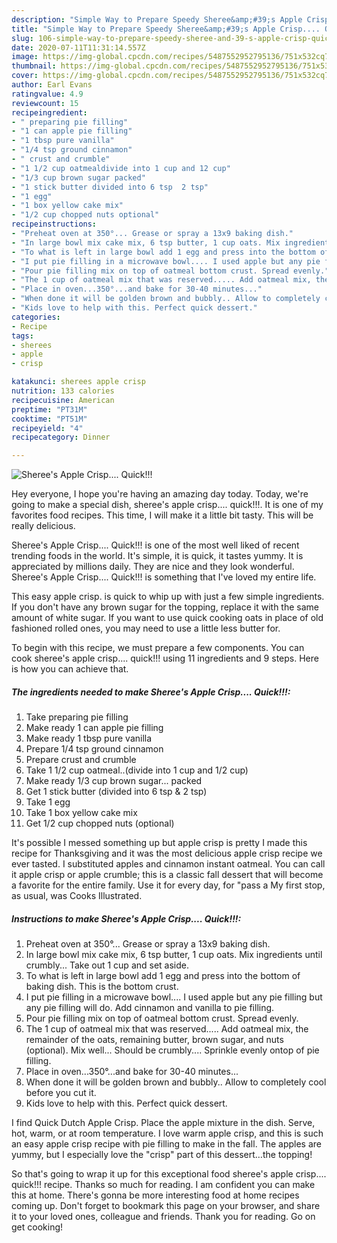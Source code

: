 ```yaml
---
description: "Simple Way to Prepare Speedy Sheree&amp;#39;s Apple Crisp.... Quick!!!"
title: "Simple Way to Prepare Speedy Sheree&amp;#39;s Apple Crisp.... Quick!!!"
slug: 106-simple-way-to-prepare-speedy-sheree-and-39-s-apple-crisp-quick
date: 2020-07-11T11:31:14.557Z
image: https://img-global.cpcdn.com/recipes/5487552952795136/751x532cq70/sherees-apple-crisp-quick-recipe-main-photo.jpg
thumbnail: https://img-global.cpcdn.com/recipes/5487552952795136/751x532cq70/sherees-apple-crisp-quick-recipe-main-photo.jpg
cover: https://img-global.cpcdn.com/recipes/5487552952795136/751x532cq70/sherees-apple-crisp-quick-recipe-main-photo.jpg
author: Earl Evans
ratingvalue: 4.9
reviewcount: 15
recipeingredient:
- " preparing pie filling"
- "1 can apple pie filling"
- "1 tbsp pure vanilla"
- "1/4 tsp ground cinnamon"
- " crust and crumble"
- "1 1/2 cup oatmealdivide into 1 cup and 12 cup"
- "1/3 cup brown sugar packed"
- "1 stick butter divided into 6 tsp  2 tsp"
- "1 egg"
- "1 box yellow cake mix"
- "1/2 cup chopped nuts optional"
recipeinstructions:
- "Preheat oven at 350°... Grease or spray a 13x9 baking dish."
- "In large bowl mix cake mix, 6 tsp butter, 1 cup oats. Mix ingredients until crumbly... Take out 1 cup and set aside."
- "To what is left in large bowl add 1 egg and press into the bottom of baking dish. This is the bottom crust."
- "I put pie filling in a microwave bowl.... I used apple but any pie filling but any pie filling will do. Add cinnamon and vanilla to pie filling."
- "Pour pie filling mix on top of oatmeal bottom crust. Spread evenly."
- "The 1 cup of oatmeal mix that was reserved..... Add oatmeal mix, the remainder of the oats, remaining butter, brown sugar, and nuts (optional). Mix well... Should be crumbly.... Sprinkle evenly ontop of pie filling."
- "Place in oven...350°...and bake for 30-40 minutes..."
- "When done it will be golden brown and bubbly.. Allow to completely cool before you cut it."
- "Kids love to help with this. Perfect quick dessert."
categories:
- Recipe
tags:
- sherees
- apple
- crisp

katakunci: sherees apple crisp 
nutrition: 133 calories
recipecuisine: American
preptime: "PT31M"
cooktime: "PT51M"
recipeyield: "4"
recipecategory: Dinner

---
```



![Sheree&#39;s Apple Crisp.... Quick!!!](https://img-global.cpcdn.com/recipes/5487552952795136/751x532cq70/sherees-apple-crisp-quick-recipe-main-photo.jpg)

Hey everyone, I hope you're having an amazing day today. Today, we're going to make a special dish, sheree&#39;s apple crisp.... quick!!!. It is one of my favorites food recipes. This time, I will make it a little bit tasty. This will be really delicious.

Sheree&#39;s Apple Crisp.... Quick!!! is one of the most well liked of recent trending foods in the world. It's simple, it is quick, it tastes yummy. It is appreciated by millions daily. They are nice and they look wonderful. Sheree&#39;s Apple Crisp.... Quick!!! is something that I've loved my entire life.

This easy apple crisp. is quick to whip up with just a few simple ingredients. If you don&#39;t have any brown sugar for the topping, replace it with the same amount of white sugar. If you want to use quick cooking oats in place of old fashioned rolled ones, you may need to use a little less butter for.


To begin with this recipe, we must prepare a few components. You can cook sheree&#39;s apple crisp.... quick!!! using 11 ingredients and 9 steps. Here is how you can achieve that.

##### The ingredients needed to make Sheree&#39;s Apple Crisp.... Quick!!!:

1. Take  preparing pie filling
1. Make ready 1 can apple pie filling
1. Make ready 1 tbsp pure vanilla
1. Prepare 1/4 tsp ground cinnamon
1. Prepare  crust and crumble
1. Take 1 1/2 cup oatmeal..(divide into 1 cup and 1/2 cup)
1. Make ready 1/3 cup brown sugar... packed
1. Get 1 stick butter (divided into 6 tsp &amp; 2 tsp)
1. Take 1 egg
1. Take 1 box yellow cake mix
1. Get 1/2 cup chopped nuts (optional)


It&#39;s possible I messed something up but apple crisp is pretty I made this recipe for Thanksgiving and it was the most delicious apple crisp recipe we ever tasted. I substituted apples and cinnamon instant oatmeal. You can call it apple crisp or apple crumble; this is a classic fall dessert that will become a favorite for the entire family. Use it for every day, for &#34;pass a My first stop, as usual, was Cooks Illustrated. 

##### Instructions to make Sheree&#39;s Apple Crisp.... Quick!!!:

1. Preheat oven at 350°... Grease or spray a 13x9 baking dish.
1. In large bowl mix cake mix, 6 tsp butter, 1 cup oats. Mix ingredients until crumbly... Take out 1 cup and set aside.
1. To what is left in large bowl add 1 egg and press into the bottom of baking dish. This is the bottom crust.
1. I put pie filling in a microwave bowl.... I used apple but any pie filling but any pie filling will do. Add cinnamon and vanilla to pie filling.
1. Pour pie filling mix on top of oatmeal bottom crust. Spread evenly.
1. The 1 cup of oatmeal mix that was reserved..... Add oatmeal mix, the remainder of the oats, remaining butter, brown sugar, and nuts (optional). Mix well... Should be crumbly.... Sprinkle evenly ontop of pie filling.
1. Place in oven...350°...and bake for 30-40 minutes...
1. When done it will be golden brown and bubbly.. Allow to completely cool before you cut it.
1. Kids love to help with this. Perfect quick dessert.


I find Quick Dutch Apple Crisp. Place the apple mixture in the dish. Serve, hot, warm, or at room temperature. I love warm apple crisp, and this is such an easy apple crisp recipe with pie filling to make in the fall. The apples are yummy, but I especially love the &#34;crisp&#34; part of this dessert…the topping! 

So that's going to wrap it up for this exceptional food sheree&#39;s apple crisp.... quick!!! recipe. Thanks so much for reading. I am confident you can make this at home. There's gonna be more interesting food at home recipes coming up. Don't forget to bookmark this page on your browser, and share it to your loved ones, colleague and friends. Thank you for reading. Go on get cooking!
